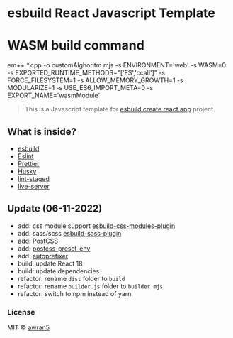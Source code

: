 # esbuild React Javascript Template

# WASM build command
em++ *.cpp -o customAlghoritm.mjs -s ENVIRONMENT='web' -s WASM=0 -s EXPORTED_RUNTIME_METHODS="['FS','ccall']" -s FORCE_FILESYSTEM=1 -s ALLOW_MEMORY_GROWTH=1 -s MODULARIZE=1 -s USE_ES6_IMPORT_META=0 -s EXPORT_NAME='wasmModule'

> This is a Javascript template for [esbuild create react app](https://github.com/awran5/esbuild-create-react-app) project.

## What is inside?

- [esbuild](https://esbuild.github.io/)
- [Eslint](https://eslint.org/)
- [Prettier](https://prettier.io/)
- [Husky](https://github.com/typicode/husky)
- [lint-staged](https://github.com/okonet/lint-staged)
- [live-server](https://github.com/tapio/live-server)

## Update (06-11-2022)

- add: css module support [esbuild-css-modules-plugin](https://www.npmjs.com/package/esbuild-css-modules-plugin)
- add: sass/scss [esbuild-sass-plugin](https://www.npmjs.com/package/esbuild-sass-plugin)
- add: [PostCSS](https://github.com/postcss/postcss)
- add: [postcss-preset-env](https://github.com/csstools/postcss-plugins/tree/main/plugin-packs/postcss-preset-env)
- add: [autoprefixer](https://github.com/postcss/autoprefixer)
- build: update React 18
- build: update dependencies
- refactor: rename `dist` folder to `build`
- refactor: rename `builder.js` folder to `builder.mjs`
- refactor: switch to npm instead of yarn

### License

MIT © [awran5](https://github.com/awran5/)
